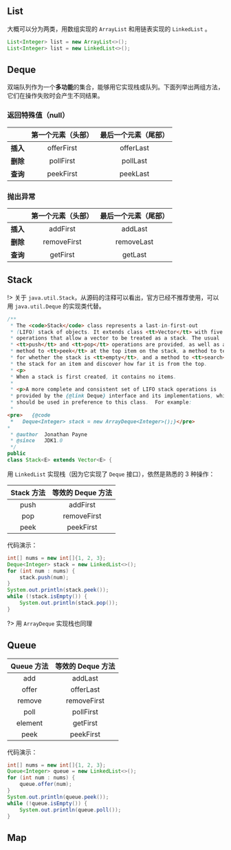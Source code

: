 ## List

大概可以分为两类，用数组实现的 `ArrayList` 和用链表实现的 `LinkedList` 。

```java
List<Integer> list = new ArrayList<>();
List<Integer> list = new LinkedList<>();
```

## Deque

双端队列作为一个**多功能**的集合，能够用它实现栈或队列。下面列举出两组方法，它们在操作失败时会产生不同结果。

<!-- tabs:start -->

### **返回特殊值（null）**

|          | 第一个元素（头部） | 最后一个元素（尾部） |
| :------: | :----------------: | :------------------: |
| **插入** |     offerFirst     |      offerLast       |
| **删除** |     pollFirst      |       pollLast       |
| **查询** |     peekFirst      |       peekLast       |

### **抛出异常**

|          | 第一个元素（头部） | 最后一个元素（尾部） |
| :------: | :----------------: | :------------------: |
| **插入** |      addFirst      |       addLast        |
| **删除** |    removeFirst     |      removeLast      |
| **查询** |      getFirst      |       getLast        |

<!-- tabs:end -->

## Stack

!> 关于 `java.util.Stack`，从源码的注释可以看出，官方已经不推荐使用，可以用 `java.util.Deque` 的实现类代替。

```java
/**
 * The <code>Stack</code> class represents a last-in-first-out
 * (LIFO) stack of objects. It extends class <tt>Vector</tt> with five
 * operations that allow a vector to be treated as a stack. The usual
 * <tt>push</tt> and <tt>pop</tt> operations are provided, as well as a
 * method to <tt>peek</tt> at the top item on the stack, a method to test
 * for whether the stack is <tt>empty</tt>, and a method to <tt>search</tt>
 * the stack for an item and discover how far it is from the top.
 * <p>
 * When a stack is first created, it contains no items.
 *
 * <p>A more complete and consistent set of LIFO stack operations is
 * provided by the {@link Deque} interface and its implementations, which
 * should be used in preference to this class.  For example:
 *
<pre>   {@code
 *   Deque<Integer> stack = new ArrayDeque<Integer>();}</pre>
*
 * @author  Jonathan Payne
 * @since   JDK1.0
 */
public
class Stack<E> extends Vector<E> {
```

用 `LinkedList` 实现栈（因为它实现了 `Deque` 接口），依然是熟悉的 3 种操作：

| Stack 方法 | 等效的 Deque 方法 |
| :--------: | :---------------: |
|    push    |     addFirst      |
|    pop     |    removeFirst    |
|    peek    |     peekFirst     |

代码演示：

```java
int[] nums = new int[]{1, 2, 3};
Deque<Integer> stack = new LinkedList<>();
for (int num : nums) {
    stack.push(num);
}
System.out.println(stack.peek());
while (!stack.isEmpty()) {
    System.out.println(stack.pop());
}
```

?> 用 `ArrayDeque` 实现栈也同理

## Queue

| Queue 方法 | 等效的 Deque 方法 |
| :--------: | :---------------: |
|    add     |      addLast      |
|   offer    |     offerLast     |
|   remove   |    removeFirst    |
|    poll    |     pollFirst     |
|  element   |     getFirst      |
|    peek    |     peekFirst     |

代码演示：

```java
int[] nums = new int[]{1, 2, 3};
Queue<Integer> queue = new LinkedList<>();
for (int num : nums) {
    queue.offer(num);
}
System.out.println(queue.peek());
while (!queue.isEmpty()) {
    System.out.println(queue.poll());
}
```

## Map
